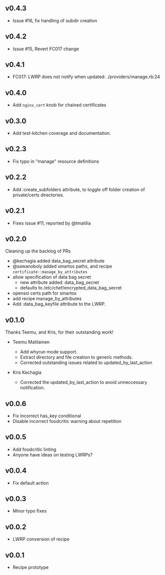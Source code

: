 ## v0.4.3

* Issue #16, fix handling of subdir creation

## v0.4.2

* Issue #15, Revert FC017 change

## v0.4.1

* FC017: LWRP does not notify when updated: ./providers/manage.rb:24

## v0.4.0

* Add `nginx_cert` knob for chained certificates

## v0.3.0

* Add test-kitchen coverage and documentation. 

## v0.2.3

* Fix typo in "manage" resource definitions

## v0.2.2

* Add :create_subfolders attribute, to toggle off folder creation of private/certs directories.

## v0.2.1

* Fixes issue #11, reported by @tmatilia

## v0.2.0

Cleaning up the backlog of PRs

* @kechagia added data_bag_secret attribute
* @sawanoboly added smartos paths, and recipe `certificate::manage_by_attributes`
* allow specification of data bag secret
  - new attribute added: data_bag_secret
  - defaults to /etc/chef/encrypted_data_bag_secret
* openssl certs path for smartos
* add recipe manage_by_attributes
*  Add :data_bag_keyfile attribute to the LWRP.

## v0.1.0

Thanks Teemu, and Kris, for their outstanding work!

* Teemu Matilainen
  - Add whyrun mode support.
  - Extract directory and file creation to generic methods.
  - Corrected outstanding issues related to updated_by_last_action
   
* Kris Kechagia
  - Corrected the updated_by_last_action to avoid unneccessary
    notification.

## v0.0.6

  - Fix incorrect has_key conditional
  - Disable incorrect foodcritic warning about repetition

## v0.0.5

  - Add foodcritic linting
  - Anyone have ideas on testing LWRPs?

## v0.0.4

  - Fix default action

## v0.0.3

  - Minor typo fixes

## v0.0.2

  - LWRP conversion of recipe

## v0.0.1

  - Recipe prototype
